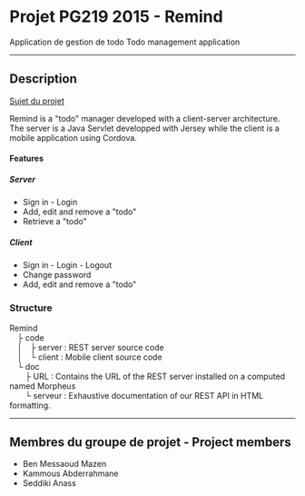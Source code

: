 # Projet PG219 2015 - Remind
Application de gestion de todo
Todo management application

---

## Description 
[Sujet du projet](http://www.labri.fr/perso/falleri/dist/ens/pg219/projets/Projet2015.pdf "Sujet du projet") <br/>

Remind is a "todo" manager developed with a client-server architecture. The server is a Java Servlet developped with Jersey while the client is a mobile application using Cordova.

#### Features
##### Server
 * Sign in - Login
 * Add, edit and remove a "todo"
 * Retrieve a "todo"

##### Client
 * Sign in - Login - Logout
 * Change password
 * Add, edit and remove a "todo"

### Structure
Remind<br/>
&emsp;├ code<br/>
&emsp;│&emsp;├ server : REST server source code<br/>
&emsp;│&emsp;└ client : Mobile client source code<br/>
&emsp;└ doc<br/>
&emsp;&emsp;├ URL : Contains the URL of the REST server installed on a computed named Morpheus <br/>
&emsp;&emsp;└ serveur : Exhaustive documentation of our REST API in HTML formatting. <br/>

---

## Membres du groupe de projet - Project members

* Ben Messaoud Mazen
* Kammous Abderrahmane
* Seddiki Anass
